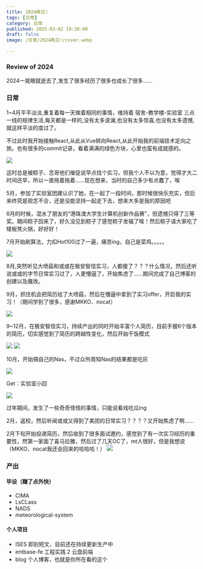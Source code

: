 ```yaml
---
title: 2024再见!
tags: [日常]
category: 日常
published: 2025-03-02 19:30:00
draft: false
image: /日常/2024再见!/cover.webp

---
```


### Review of 2024

2024一晃眼就逝去了,发生了很多经历了很多也成长了很多......

### 日常

1~4月平平淡淡,重复着每一天做着相同的事情，维持着 宿舍-教学楼-实验室 三点一线的规律生活,每天都是一样的,没有太多波澜,也没有太多惊喜,也没有太多遗憾,就这样平淡的度过了。

不过此时我开始接触React,从此从Vue转向React,从此开始我的前端技术定向之旅。也有很多的commit记录，看着满满的绿色方块，心里也蛮有成就感的。

![](/日常/2024再见!/1.webp)

这时总是被粽子、念哥他们催促说早点找个实习，但我个人不以为意，觉得才大二时间还早，所以一直拖着拖着......现在想来，当时的自己多少有点蠢了，唉


5月，参加了实验室团建认识了她，在一起了一段时间，那时候很快乐充实，但后来终究是观念不合，还是没能坚持一起走下去，想来大多是我的原因吧

6月的时候，混水了朋友的“港珠澳大学生计算机创新作品赛”，但遗憾只得了三等奖。期间粽子回来了，好久没见到粽子了感觉粽子发福了唉！然后粽子请大家吃了矮板凳火锅，好好好！


7月开始刷算法，力扣Hot100过了一遍，痛苦ing，自己是菜鸡。。。。。

![](/日常/2024再见!/2.webp)

8月,突然听见大喷菇和或或在极安智信实习，人都傻了？？？什么情况，然后还听说或或的字节日常实习过了，人更懵逼了，开始焦虑了......期间完成了自己博客的创建以及魔改。

9月，抓住机会把简历给了大喷菇，然后在懵逼中拿到了实习offer，开启我的实习！（期间学到了很多，感谢MKKO、nocat）

![](/日常/2024再见!/3.webp)

9~12月，在极安智信实习，持续产出的同时开始丰富个人简历，目前手握6个版本的简历，切实感觉到了简历的跨越性变化，然后开始干饭模式

![](/日常/2024再见!/6.webp)
![](/日常/2024再见!/5.webp)

10月，开始搞自己的Nas，不过众所周知Nas的结果都是吃灰

![](/日常/2024再见!/7.webp)


Get：实验室小回

![](/日常/2024再见!/8.webp)



过年期间，发生了一些奇奇怪怪的事情，只能说看戏吃瓜ing

2月，返校，然后听闻或或又得到了美团的日常实习？？？？又开始焦虑了啊......

2月下旬开始投递简历，然后收到了很多面试邀约，感觉到了有一次实习经历的重要性，然第一家面了喜马拉雅，然后过了几天OC了，mt人很好，但是我想说（MKKO、nocat我还会回来的哈哈哈！）
![](/日常/2024再见!/4.webp)

### 产出

#### 毕设（赚了点外快）
- CIMA
- LsCLass
- NADS
- meteorological-system

#### 个人项目
- ISES 即刻短文，目前还在持续更新生产中
- entbase-fe 工程实践 2 云盘前端
- blog 个人博客，也就是你所在看的这个


